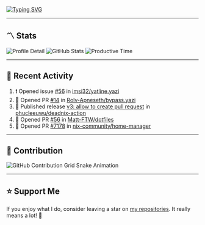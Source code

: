 [![Typing SVG](https://readme-typing-svg.demolab.com?font=&duration=2500&pause=100&center=true&vCenter=true&multiline=true&width=1000&height=60&lines=Hi+There!;Welcome+to+my+Github+profile+%F0%9F%91%8B)](https://git.io/typing-svg)

---

## 〽️ Stats

![Profile Detail](http://github-profile-summary-cards.vercel.app/api/cards/profile-details?username=phucleeuwu&theme=transparent)
![GitHub Stats](http://github-profile-summary-cards.vercel.app/api/cards/stats?username=phucleeuwu&theme=transparent)
![Productive Time](http://github-profile-summary-cards.vercel.app/api/cards/productive-time?username=phucleeuwu&theme=transparent&utcOffset=8)

---

## 📝 Recent Activity

<!--START_SECTION:activity-->
1. ❗ Opened issue [#56](https://github.com/imsi32/yatline.yazi/issues/56) in [imsi32/yatline.yazi](https://github.com/imsi32/yatline.yazi)
2. 💪 Opened PR [#14](https://github.com/Rolv-Apneseth/bypass.yazi/pull/14) in [Rolv-Apneseth/bypass.yazi](https://github.com/Rolv-Apneseth/bypass.yazi)
3. 🚀 Published release [v3: allow to create pull request](https://github.com/phucleeuwu/deadnix-action/releases/tag/v3) in [phucleeuwu/deadnix-action](https://github.com/phucleeuwu/deadnix-action)
4. 💪 Opened PR [#56](https://github.com/Matt-FTW/dotfiles/pull/56) in [Matt-FTW/dotfiles](https://github.com/Matt-FTW/dotfiles)
5. 💪 Opened PR [#7178](https://github.com/nix-community/home-manager/pull/7178) in [nix-community/home-manager](https://github.com/nix-community/home-manager)
<!--END_SECTION:activity-->

<!--START_SECTION:waka-->

<!--END_SECTION:waka-->

---

## 🐍 Contribution

<picture>
  <source media="(prefers-color-scheme: dark)" srcset="https://raw.githubusercontent.com/phucleeuwu/phucleeuwu/output/github-contribution-grid-snake-dark.svg">
  <source media="(prefers-color-scheme: light)" srcset="https://raw.githubusercontent.com/phucleeuwu/phucleeuwu/output/github-contribution-grid-snake.svg">
  <img alt="GitHub Contribution Grid Snake Animation" src="https://raw.githubusercontent.com/phucleeuwu/phucleeuwu/output/github-contribution-grid-snake.svg">
</picture>

---

## ⭐ Support Me

If you enjoy what I do, consider leaving a star on [my repositories](https://github.com/phucleeuwu?tab=repositories&type=source). It really means a lot! 💙
